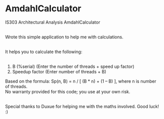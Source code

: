 # AmdahlCalculator
IS303 Architectural Analysis AmdahlCalculator <br><br>

Wrote this simple application to help me with calculations. <br><br>

It helps you to calculate the following: <br> <br>
1) B (%serial) (Enter the number of threads + speed up factor) <br>
2) Speedup factor (Enter number of threads + B) <br>

Based on the formula:	Sp(n, B) = n / [ (B * n) + (1 – B) ], where n is number of threads. <br>
No warranty provided for this code; you use at your own risk. <br><br>

Special thanks to Duxue for helping me with the maths involved. Good luck! :)<br>
